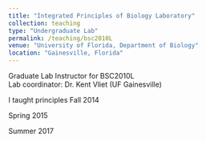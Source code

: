```yaml
---
title: "Integrated Principles of Biology Laboratory"
collection: teaching
type: "Undergraduate Lab"
permalink: /teaching/bsc2010L
venue: "University of Florida, Department of Biology"
location: "Gainesville, Florida"
---
```


Graduate Lab Instructor for BSC2010L  	        
Lab coordinator: Dr. Kent Vliet (UF Gainesville)

I taught principles Fall 2014

Spring 2015

Summer 2017 


